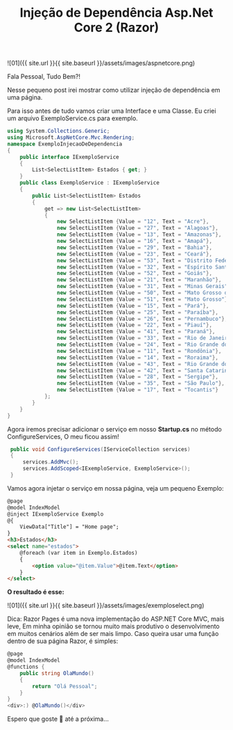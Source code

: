 ﻿---
title: "Injeção de Dependência Asp.Net Core 2 (Razor)"
comments: true
excerpt_separator: "Ler mais"
categories:
  - Razor
tags:
  - Razor
  - .Net Core
---

![01]({{ site.url }}{{ site.baseurl }}/assets/images/aspnetcore.png)

Fala Pessoal, Tudo Bem?!

Nesse pequeno post irei mostrar como utilizar injeção de dependência em uma página.

Para isso antes de tudo vamos criar uma Interface e uma Classe.
Eu criei um arquivo ExemploService.cs para exemplo.

```csharp
using System.Collections.Generic;
using Microsoft.AspNetCore.Mvc.Rendering;
namespace ExemploInjecaoDeDependencia
{
    public interface IExemploService
    {
        List<SelectListItem> Estados { get; }
    }
    public class ExemploService : IExemploService
    {
        public List<SelectListItem> Estados
        {
            get => new List<SelectListItem>
            {
                new SelectListItem {Value = "12", Text = "Acre"},
                new SelectListItem {Value = "27", Text = "Alagoas"},
                new SelectListItem {Value = "13", Text = "Amazonas"},
                new SelectListItem {Value = "16", Text = "Amapá"},
                new SelectListItem {Value = "29", Text = "Bahia"},
                new SelectListItem {Value = "23", Text = "Ceará"},
                new SelectListItem {Value = "53", Text = "Distrito Federal"},
                new SelectListItem {Value = "32", Text = "Espírito Santo"},
                new SelectListItem {Value = "52", Text = "Goiás"},
                new SelectListItem {Value = "21", Text = "Maranhão"},
                new SelectListItem {Value = "31", Text = "Minas Gerais"},
                new SelectListItem {Value = "50", Text = "Mato Grosso do Sul"},
                new SelectListItem {Value = "51", Text = "Mato Grosso"},
                new SelectListItem {Value = "15", Text = "Pará"},
                new SelectListItem {Value = "25", Text = "Paraíba"},
                new SelectListItem {Value = "26", Text = "Pernambuco"},
                new SelectListItem {Value = "22", Text = "Piauí"},
                new SelectListItem {Value = "41", Text = "Paraná"},
                new SelectListItem {Value = "33", Text = "Rio de Janeiro"},
                new SelectListItem {Value = "24", Text = "Rio Grande do Norte"},
                new SelectListItem {Value = "11", Text = "Rondônia"},
                new SelectListItem {Value = "14", Text = "Roraima"},
                new SelectListItem {Value = "43", Text = "Rio Grande do Sul"},
                new SelectListItem {Value = "42", Text = "Santa Catarina"},
                new SelectListItem {Value = "28", Text = "Sergipe"},
                new SelectListItem {Value = "35", Text = "São Paulo"},
                new SelectListItem {Value = "17", Text = "Tocantis"}
            };
        }
    }
}
```

Agora iremos precisar adicionar o serviço em nosso **Startup.cs** no método ConfigureServices, O meu ficou assim!

```csharp
 public void ConfigureServices(IServiceCollection services)
 {
     services.AddMvc();
     services.AddScoped<IExemploService, ExemploService>();
 }
```

Vamos agora injetar o serviço em nossa página, veja um pequeno Exemplo:

```html
@page
@model IndexModel
@inject IExemploService Exemplo
@{
    ViewData["Title"] = "Home page";
}
<h3>Estados</h3>
<select name="estados">
    @foreach (var item in Exemplo.Estados)
    {
        <option value="@item.Value">@item.Text</option>
    }
</select> 
```

**O resultado é esse:**

![01]({{ site.url }}{{ site.baseurl }}/assets/images/exemploselect.png)

Dica:
Razor Pages é uma nova implementação do ASP.NET Core MVC, mais leve, Em minha opinião se tornou muito mais produtivo o desenvolvimento em muitos cenários além de ser mais limpo.
Caso queira usar uma função dentro de sua página Razor, é simples:

```csharp
@page
@model IndexModel 
@functions {
    public string OlaMundo()
    {
        return "Olá Pessoal";
    }
}
<div>:) @OlaMundo()</div>
```

Espero que goste 🙂 até a próxima…